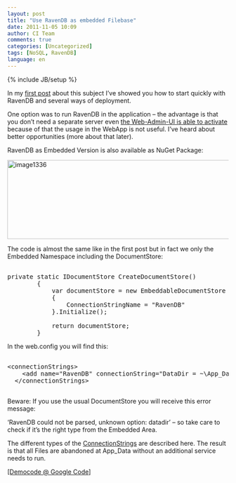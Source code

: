 ```yaml
---
layout: post
title: "Use RavenDB as embedded Filebase"
date: 2011-11-05 10:09
author: CI Team
comments: true
categories: [Uncategorized]
tags: [NoSQL, RavenDB]
language: en
---
```

{% include JB/setup %}
<p>In my <a href="{{BASE_PATH}}/">first post</a> about this subject I’ve showed you how to start quickly with RavenDB and several ways of deployment.</p> <p>One option was to run RavenDB in the application – the advantage is that you don’t need a separate server even <a href="http://ravendb.net/faq/embedded-with-http">the Web-Admin-UI is able to activate</a> because of that the usage in the WebApp is not useful. I’ve heard about better opportunities (more about that later).</p> <p>RavenDB as Embedded Version is also available as NuGet Package:</p> <p><a href="{{BASE_PATH}}/assets/wp-images-en/image1336.png"><img style="background-image: none; border-right-width: 0px; padding-left: 0px; padding-right: 0px; display: inline; border-top-width: 0px; border-bottom-width: 0px; border-left-width: 0px; padding-top: 0px" title="image1336" border="0" alt="image1336" src="{{BASE_PATH}}/assets/wp-images-en/image1336_thumb.png" width="514" height="180"></a></p> <p>The code is almost the same like in the first post but in fact we only the Embedded Namespace including the DocumentStore:</p> 

<pre class="c#">   
private static IDocumentStore CreateDocumentStore()
        {
            var documentStore = new EmbeddableDocumentStore
            {
                ConnectionStringName = "RavenDB"
            }.Initialize();

            return documentStore;
        }
</pre>
<p>In the web.config you will find this:</p>

<pre class="c#"> 
&lt;connectionStrings&gt;
    &lt;add name="RavenDB" connectionString="DataDir = ~\App_Data" /&gt;
  &lt;/connectionStrings&gt;
 </pre>
<p>Beware: If you use the usual DocumentStore you will receive this error message:</p>
<p>‘RavenDB could not be parsed, unknown option: datadir’ – so take care to check if it’s the right type from the Embedded Area.</p>
<p>The different types of the <a href="http://ravendb.net/documentation/client-api/connection-string">ConnectionStrings</a> are described here. The result is that all Files are abandoned at App_Data without an additional service needs to run.</p>
<p><a href="http://code.google.com/p/code-inside/source/browse/#git%2F2011%2FEmbeddedRavenDB">[Democode @ Google Code]</a></p>

